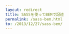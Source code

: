 ```yaml
---
layout: redirect 
title: SASSを使ってBEMで記述 
permalink: /sass-bem.html
to: /2013/12/27/sass-bem/
---
```


